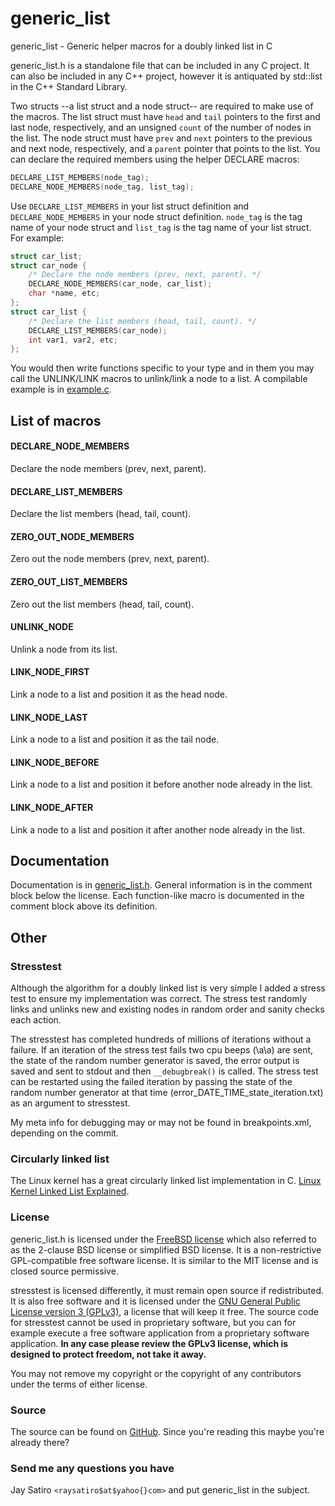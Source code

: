 generic_list
============

generic_list - Generic helper macros for a doubly linked list in C

generic_list.h is a standalone file that can be included in any C project. It can also be included in any C++ project, however it is antiquated by std::list in the C++ Standard Library.

Two structs --a list struct and a node struct-- are required to make use of the macros. The list struct must have `head` and `tail` pointers to the first and last node, respectively, and an unsigned `count` of the number of nodes in the list. The node struct must have `prev` and `next` pointers to the previous and next node, respectively, and a `parent` pointer that points to the list. You can declare the required members using the helper DECLARE macros:
```c
DECLARE_LIST_MEMBERS(node_tag);
DECLARE_NODE_MEMBERS(node_tag, list_tag);
```
Use `DECLARE_LIST_MEMBERS` in your list struct definition and `DECLARE_NODE_MEMBERS` in your node struct definition. `node_tag` is the tag name of your node struct and `list_tag` is the tag name of your list struct. For example:
```c
struct car_list;
struct car_node {
    /* Declare the node members (prev, next, parent). */
    DECLARE_NODE_MEMBERS(car_node, car_list);
    char *name, etc;
};
struct car_list {
    /* Declare the list members (head, tail, count). */
    DECLARE_LIST_MEMBERS(car_node);
    int var1, var2, etc;
};
```
You would then write functions specific to your type and in them you may call the UNLINK/LINK macros to unlink/link a node to a list. A compilable example is in [example.c](https://github.com/jay/generic_list/blob/master/example.c).

List of macros
--------------

#### DECLARE_NODE_MEMBERS
Declare the node members (prev, next, parent).

#### DECLARE_LIST_MEMBERS
Declare the list members (head, tail, count).

#### ZERO_OUT_NODE_MEMBERS
Zero out the node members (prev, next, parent).

#### ZERO_OUT_LIST_MEMBERS
Zero out the list members (head, tail, count).

#### UNLINK_NODE
Unlink a node from its list.

#### LINK_NODE_FIRST
Link a node to a list and position it as the head node.

#### LINK_NODE_LAST
Link a node to a list and position it as the tail node.

#### LINK_NODE_BEFORE
Link a node to a list and position it before another node already in the list.

#### LINK_NODE_AFTER
Link a node to a list and position it after another node already in the list.

Documentation
-------------

Documentation is in [generic_list.h](https://github.com/jay/generic_list/blob/master/generic_list.h). General information is in the comment block below the license. Each function-like macro is documented in the comment block above its definition.

Other
-----

### Stresstest

Although the algorithm for a doubly linked list is very simple I added a stress test to ensure my implementation was correct. The stress test randomly links and unlinks new and existing nodes in random order and sanity checks each action.

The stresstest has completed hundreds of millions of iterations without a failure. If an iteration of the stress test fails two cpu beeps (\a\a) are sent, the state of the random number generator is saved, the error output is saved and sent to stdout and then `__debugbreak()` is called. The stress test can be restarted using the failed iteration by passing the state of the random number generator at that time (error_DATE_TIME_state_iteration.txt) as an argument to stresstest.

My meta info for debugging may or may not be found in breakpoints.xml, depending on the commit.

### Circularly linked list

The Linux kernel has a great circularly linked list implementation in C. [Linux Kernel Linked List Explained](http://isis.poly.edu/kulesh/stuff/src/klist/).

### License

generic_list.h is licensed under the [FreeBSD license](http://en.wikipedia.org/wiki/BSD_licenses#2-clause) which also referred to as the 2-clause BSD license or simplified BSD license. It is a non-restrictive GPL-compatible free software license. It is similar to the MIT license and is closed source permissive.

stresstest is licensed differently, it must remain open source if redistributed. It is also free software and it is licensed under the [GNU General Public License version 3 (GPLv3)](http://www.gnu.org/copyleft/gpl.html), a license that will keep it free. The source code for stresstest cannot be used in proprietary software, but you can for example execute a free software application from a proprietary software application. **In any case please review the GPLv3 license, which is designed to protect freedom, not take it away.**

You may not remove my copyright or the copyright of any contributors under the terms of either license. 

### Source

The source can be found on [GitHub](https://github.com/jay/generic_list). Since you're reading this maybe you're already there?

### Send me any questions you have

Jay Satiro `<raysatiro$at$yahoo{}com>` and put generic_list in the subject.

